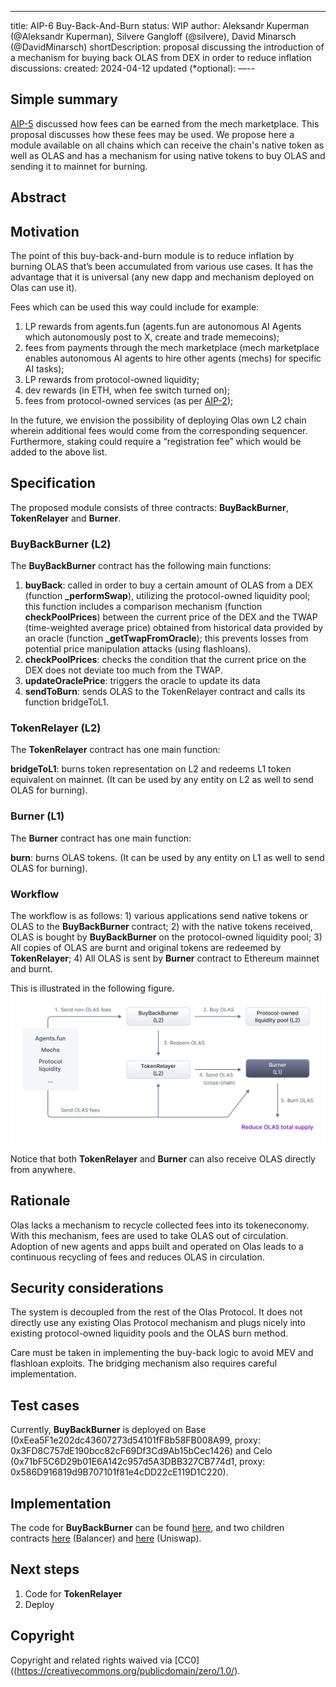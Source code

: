---
title: AIP-6 Buy-Back-And-Burn
status: WIP
author: Aleksandr Kuperman (@Aleksandr Kuperman), Silvere Gangloff (@silvere), David Minarsch (@DavidMinarsch)
shortDescription: proposal discussing the introduction of a mechanism for buying back OLAS from DEX in order to reduce inflation
discussions:
created: 2024-04-12
updated (*optional): 
—--


## Simple summary

[AIP-5](https://github.com/valory-xyz/autonolas-aip/blob/aip-5/content/aips/automate_relayer_marketplace.md) discussed how fees can be earned from the mech marketplace. This proposal discusses how these fees may be used. We propose here a module available on all chains which can receive the chain's native token as well as OLAS and has a mechanism for using native tokens to buy OLAS and sending it to mainnet for burning.

## Abstract 

## Motivation

The point of this buy-back-and-burn module is to reduce inflation by burning OLAS that’s been accumulated from various use cases. It has the advantage that it is universal (any new dapp and mechanism deployed on Olas can use it). 

Fees which can be used this way could include for example: 

1. LP rewards from agents.fun (agents.fun are autonomous AI Agents which autonomously post to X, create and trade memecoins); 
2. fees from payments through the mech marketplace (mech marketplace enables autonomous AI agents to hire other agents (mechs) for specific AI tasks); 
3. LP rewards from protocol-owned liquidity;
4. dev rewards (in ETH, when fee switch turned on);
5. fees from protocol-owned services (as per [AIP-2](https://github.com/valory-xyz/autonolas-aip/blob/aip-2/content/aips/core-build-a-pose.md));

In the future, we envision the possibility of deploying Olas own L2 chain wherein additional fees would come from the corresponding sequencer. Furthermore, staking could require a “registration fee” which would be added to the above list.

## Specification 

The proposed module consists of three contracts: **BuyBackBurner**, **TokenRelayer** and **Burner**. 

### BuyBackBurner (L2)

The **BuyBackBurner** contract has the following main functions: 

1. **buyBack**: called in order to buy a certain amount of OLAS from a DEX (function **_performSwap**), utilizing the protocol-owned liquidity pool; this function includes a comparison mechanism (function **checkPoolPrices**) between the current price of the DEX and the TWAP (time-weighted average price) obtained from historical data provided by an oracle (function **_getTwapFromOracle**); this prevents losses from potential price manipulation attacks (using flashloans).
2. **checkPoolPrices**: checks the condition that the current price on the DEX does not deviate too much from the TWAP. 
3. **updateOraclePrice**: triggers the oracle to update its data
4. **sendToBurn**: sends OLAS to the TokenRelayer contract and calls its function bridgeToL1.

### TokenRelayer (L2)

The **TokenRelayer** contract has one main function: 

**bridgeToL1**: burns token representation on L2 and redeems L1 token equivalent on mainnet. (It can be used by any entity on L2 as well to send OLAS for burning).

### Burner (L1)

The **Burner** contract has one main function: 

**burn**: burns OLAS tokens. (It can be used by any entity on L1 as well to send OLAS for burning).

### Workflow

The workflow is as follows: 1) various applications send native tokens or OLAS to the **BuyBackBurner** contract; 2) with the native tokens received, OLAS is bought by **BuyBackBurner** on the protocol-owned liquidity pool; 3) All copies of OLAS are burnt and original tokens are redeemed by **TokenRelayer**; 4) All OLAS is sent by **Burner** contract to Ethereum mainnet and burnt. 

This is illustrated in the following figure. ![Image](../imgs/img.png "Buy-Back-And-Burn")

Notice that both **TokenRelayer** and **Burner** can also receive OLAS directly from anywhere. 

## Rationale

Olas lacks a mechanism to recycle collected fees into its tokeneconomy. With this mechanism, fees are used to take OLAS out of circulation. Adoption of new agents and apps built and operated on Olas leads to a continuous recycling of fees and reduces OLAS in circulation.  

## Security considerations

The system is decoupled from the rest of the Olas Protocol. It does not directly use any existing Olas Protocol mechanism and plugs nicely into existing protocol-owned liquidity pools and the OLAS burn method.

Care must be taken in implementing the buy-back logic to avoid MEV and flashloan exploits. The bridging mechanism also requires careful implementation.

## Test cases

Currently, **BuyBackBurner** is deployed on Base (0xEea5F1e202dc43607273d54101fF8b58FB008A99, proxy: 0x3FD8C757dE190bcc82cF69Df3Cd9Ab15bCec1426) and Celo (0x71bF5C6D29b01E6A142c957d5A3DBB327CB774d1, proxy: 0x586D916819d9B707101f81e4cDD22cE119D1C220).

## Implementation

The code for **BuyBackBurner** can be found [here](https://github.com/dvilelaf/meme-ooorr/blob/main/contracts/BuyBackBurner.sol), and two children contracts [here](https://github.com/dvilelaf/meme-ooorr/blob/main/contracts/BuyBackBurnerBalancer.sol) (Balancer) and [here](https://github.com/dvilelaf/meme-ooorr/blob/main/contracts/BuyBackBurnerUniswap.sol) (Uniswap).

## Next steps

1. Code for **TokenRelayer**
2. Deploy

## Copyright

Copyright and related rights waived via [CC0]((https://creativecommons.org/publicdomain/zero/1.0/).
